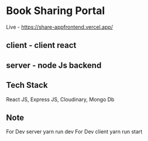 # Book Sharing Portal
Live - https://share-appfrontend.vercel.app/
## client - client react

## server - node Js backend

## Tech Stack

React JS, Express JS, Cloudinary, Mongo Db

## Note

For Dev server yarn run dev
For Dev client yarn run start
